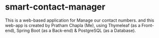 # smart-contact-manager
This is a web-based application for Manage our contact numbers. and this web-app is created by Pratham Chapla (Me), using Thymeleaf (as a Front-end), Spring Boot (as a Back-end) &amp; PostgreSQL (as a Database).
